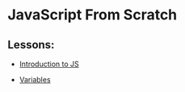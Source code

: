 # JavaScript From Scratch


## Lessons:
-  [Introduction to JS](https://github.com/Shubham-Bhoite/JavaScript-Programming/blob/main/Lessons/introduction.md)

- [Variables](https://github.com/Shubham-Bhoite/JavaScript-Programming/blob/main/Lessons/Variables.js)